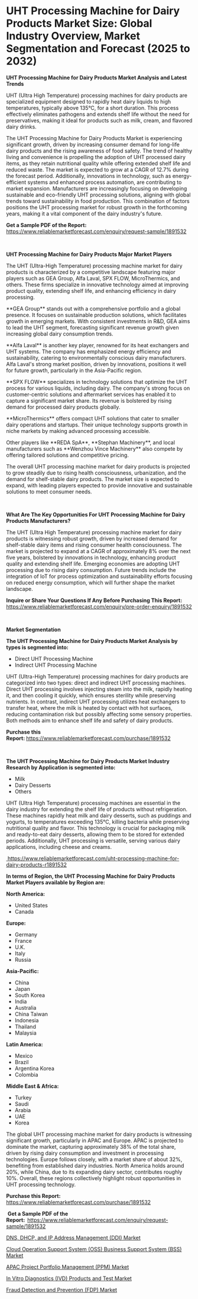 <p><h1>UHT Processing Machine for Dairy Products Market Size: Global Industry Overview, Market Segmentation and Forecast (2025 to 2032)</h1></p><p><strong>UHT Processing Machine for Dairy Products Market Analysis and Latest Trends</strong></p>
<p><p>UHT (Ultra High Temperature) processing machines for dairy products are specialized equipment designed to rapidly heat dairy liquids to high temperatures, typically above 135°C, for a short duration. This process effectively eliminates pathogens and extends shelf life without the need for preservatives, making it ideal for products such as milk, cream, and flavored dairy drinks.</p><p>The UHT Processing Machine for Dairy Products Market is experiencing significant growth, driven by increasing consumer demand for long-life dairy products and the rising awareness of food safety. The trend of healthy living and convenience is propelling the adoption of UHT processed dairy items, as they retain nutritional quality while offering extended shelf life and reduced waste. The market is expected to grow at a CAGR of 12.7% during the forecast period. Additionally, innovations in technology, such as energy-efficient systems and enhanced process automation, are contributing to market expansion. Manufacturers are increasingly focusing on developing sustainable and eco-friendly UHT processing solutions, aligning with global trends toward sustainability in food production. This combination of factors positions the UHT processing market for robust growth in the forthcoming years, making it a vital component of the dairy industry's future.</p></p>
<p><strong>Get a Sample PDF of the Report:&nbsp;</strong> <a href="https://www.reliablemarketforecast.com/enquiry/request-sample/1891532?utm_campaign=1899&utm_medium=2&utm_source=Github&utm_content=ia&utm_term=28032025&utm_id=uht-processing-machine-for-dairy-products">https://www.reliablemarketforecast.com/enquiry/request-sample/1891532</a></p>
<p>&nbsp;</p>
<p><strong>UHT Processing Machine for Dairy Products Major Market Players</strong></p>
<p><p>The UHT (Ultra-High Temperature) processing machine market for dairy products is characterized by a competitive landscape featuring major players such as GEA Group, Alfa Laval, SPX FLOW, MicroThermics, and others. These firms specialize in innovative technology aimed at improving product quality, extending shelf life, and enhancing efficiency in dairy processing.</p><p>**GEA Group** stands out with a comprehensive portfolio and a global presence. It focuses on sustainable production solutions, which facilitates growth in emerging markets. With consistent investments in R&D, GEA aims to lead the UHT segment, forecasting significant revenue growth given increasing global dairy consumption trends.</p><p>**Alfa Laval** is another key player, renowned for its heat exchangers and UHT systems. The company has emphasized energy efficiency and sustainability, catering to environmentally conscious dairy manufacturers. Alfa Laval's strong market position, driven by innovations, positions it well for future growth, particularly in the Asia-Pacific region.</p><p>**SPX FLOW** specializes in technology solutions that optimize the UHT process for various liquids, including dairy. The company's strong focus on customer-centric solutions and aftermarket services has enabled it to capture a significant market share. Its revenue is bolstered by rising demand for processed dairy products globally.</p><p>**MicroThermics** offers compact UHT solutions that cater to smaller dairy operations and startups. Their unique technology supports growth in niche markets by making advanced processing accessible. </p><p>Other players like **REDA SpA**, **Stephan Machinery**, and local manufacturers such as **Wenzhou Vince Machinery** also compete by offering tailored solutions and competitive pricing.</p><p>The overall UHT processing machine market for dairy products is projected to grow steadily due to rising health consciousness, urbanization, and the demand for shelf-stable dairy products. The market size is expected to expand, with leading players expected to provide innovative and sustainable solutions to meet consumer needs.</p></p>
<p>&nbsp;</p>
<p><strong>What Are The Key Opportunities For UHT Processing Machine for Dairy Products Manufacturers?</strong></p>
<p><p>The UHT (Ultra High Temperature) processing machine market for dairy products is witnessing robust growth, driven by increased demand for shelf-stable dairy items and rising consumer health consciousness. The market is projected to expand at a CAGR of approximately 8% over the next five years, bolstered by innovations in technology, enhancing product quality and extending shelf life. Emerging economies are adopting UHT processing due to rising dairy consumption. Future trends include the integration of IoT for process optimization and sustainability efforts focusing on reduced energy consumption, which will further shape the market landscape.</p></p>
<p><strong>Inquire or Share Your Questions If Any Before Purchasing This Report:</strong> <a href="https://www.reliablemarketforecast.com/enquiry/pre-order-enquiry/1891532?utm_campaign=1899&utm_medium=2&utm_source=Github&utm_content=ia&utm_term=28032025&utm_id=uht-processing-machine-for-dairy-products">https://www.reliablemarketforecast.com/enquiry/pre-order-enquiry/1891532</a></p>
<p>&nbsp;</p>
<p><strong>Market Segmentation</strong></p>
<p><strong>The UHT Processing Machine for Dairy Products Market Analysis by types is segmented into:</strong></p>
<p><ul><li>Direct UHT Processing Machine</li><li>Indirect UHT Processing Machine</li></ul></p>
<p><p>UHT (Ultra-High Temperature) processing machines for dairy products are categorized into two types: direct and indirect UHT processing machines. Direct UHT processing involves injecting steam into the milk, rapidly heating it, and then cooling it quickly, which ensures sterility while preserving nutrients. In contrast, indirect UHT processing utilizes heat exchangers to transfer heat, where the milk is heated by contact with hot surfaces, reducing contamination risk but possibly affecting some sensory properties. Both methods aim to enhance shelf life and safety of dairy products.</p></p>
<p><strong>Purchase this Report:&nbsp;</strong><a href="https://www.reliablemarketforecast.com/purchase/1891532?utm_campaign=1899&utm_medium=2&utm_source=Github&utm_content=ia&utm_term=28032025&utm_id=uht-processing-machine-for-dairy-products">https://www.reliablemarketforecast.com/purchase/1891532</a></p>
<p>&nbsp;</p>
<p><strong>The UHT Processing Machine for Dairy Products Market Industry Research by Application is segmented into:</strong></p>
<p><ul><li>Milk</li><li>Dairy Desserts</li><li>Others</li></ul></p>
<p><p>UHT (Ultra High Temperature) processing machines are essential in the dairy industry for extending the shelf life of products without refrigeration. These machines rapidly heat milk and dairy desserts, such as puddings and yogurts, to temperatures exceeding 135°C, killing bacteria while preserving nutritional quality and flavor. This technology is crucial for packaging milk and ready-to-eat dairy desserts, allowing them to be stored for extended periods. Additionally, UHT processing is versatile, serving various dairy applications, including cheese and creams.</p></p>
<p><a href="https://www.reliablemarketforecast.com/uht-processing-machine-for-dairy-products-r1891532?utm_campaign=1899&utm_medium=2&utm_source=Github&utm_content=ia&utm_term=28032025&utm_id=uht-processing-machine-for-dairy-products">&nbsp;https://www.reliablemarketforecast.com/uht-processing-machine-for-dairy-products-r1891532</a></p>
<p><strong>In terms of Region, the UHT Processing Machine for Dairy Products Market Players available by Region are:</strong></p>
<p>
    <p> <strong> North America: </strong>
        <ul>
            <li>United States</li>
            <li>Canada</li>
        </ul>
        </p> 
    <p> <strong> Europe: </strong>
        <ul>
            <li>Germany</li>
            <li>France</li>
            <li>U.K.</li>
            <li>Italy</li>
            <li>Russia</li>
        </ul>
        </p> 
    <p> <strong> Asia-Pacific: </strong>
        <ul>
            <li>China</li>
            <li>Japan</li>
            <li>South Korea</li>
            <li>India</li>
            <li>Australia</li>
            <li>China Taiwan</li>
            <li>Indonesia</li>
            <li>Thailand</li>
            <li>Malaysia</li>
        </ul>
        </p> 
    <p> <strong> Latin America: </strong>
        <ul>
            <li>Mexico</li>
            <li>Brazil</li>
            <li>Argentina Korea</li>
            <li>Colombia</li>
        </ul>
        </p> 
    <p> <strong> Middle East & Africa: </strong>
        <ul>
            <li>Turkey</li>
            <li>Saudi</li>
            <li>Arabia</li>
            <li>UAE</li>
            <li>Korea</li>
        </ul>
    </p>
    </p>
<p><p>The global UHT processing machine market for dairy products is witnessing significant growth, particularly in APAC and Europe. APAC is projected to dominate the market, capturing approximately 38% of the total share, driven by rising dairy consumption and investment in processing technologies. Europe follows closely, with a market share of about 32%, benefiting from established dairy industries. North America holds around 20%, while China, due to its expanding dairy sector, contributes roughly 10%. Overall, these regions collectively highlight robust opportunities in UHT processing technology.</p></p>
<p><strong>Purchase this Report: </strong><a href="https://www.reliablemarketforecast.com/purchase/1891532?utm_campaign=1899&utm_medium=2&utm_source=Github&utm_content=ia&utm_term=28032025&utm_id=uht-processing-machine-for-dairy-products">https://www.reliablemarketforecast.com/purchase/1891532</a></p>
<p>&nbsp;<strong>Get a Sample PDF of the Report:&nbsp;&nbsp;</strong><a href="https://www.reliablemarketforecast.com/enquiry/request-sample/1891532?utm_campaign=1899&utm_medium=2&utm_source=Github&utm_content=ia&utm_term=28032025&utm_id=uht-processing-machine-for-dairy-products">https://www.reliablemarketforecast.com/enquiry/request-sample/1891532</a></p>
<p><strong></strong></p>
<p><p><a href="https://github.com/ziringebrur1/Market-Research-Report-List-1/blob/main/dns-dhcp-and-ip-address-management-ddi-market.md?utm_campaign=1899&utm_medium=2&utm_source=Github&utm_content=ia&utm_term=28032025&utm_id=uht-processing-machine-for-dairy-products">DNS, DHCP, and IP Address Management (DDI) Market</a></p><p><a href="https://github.com/kevoncesya4j/Market-Research-Report-List-1/blob/main/cloud-operation-support-system-oss-business-support-system-bss-market.md?utm_campaign=1899&utm_medium=2&utm_source=Github&utm_content=ia&utm_term=28032025&utm_id=uht-processing-machine-for-dairy-products">Cloud Operation Support System (OSS) Business Support System (BSS) Market</a></p><p><a href="https://github.com/sitarzerpa3d/Market-Research-Report-List-1/blob/main/apac-project-portfolio-management-ppm-market.md?utm_campaign=1899&utm_medium=2&utm_source=Github&utm_content=ia&utm_term=28032025&utm_id=uht-processing-machine-for-dairy-products">APAC Project Portfolio Management (PPM) Market</a></p><p><a href="https://github.com/yenagmah/Market-Research-Report-List-1/blob/main/in-vitro-diagnostics-ivd-products-and-test-market.md?utm_campaign=1899&utm_medium=2&utm_source=Github&utm_content=ia&utm_term=28032025&utm_id=uht-processing-machine-for-dairy-products">In Vitro Diagnostics (IVD) Products and Test Market</a></p><p><a href="https://github.com/rentzszaszjn/Market-Research-Report-List-1/blob/main/fraud-detection-and-prevention-fdp-market.md?utm_campaign=1899&utm_medium=2&utm_source=Github&utm_content=ia&utm_term=28032025&utm_id=uht-processing-machine-for-dairy-products">Fraud Detection and Prevention (FDP) Market</a></p></p>